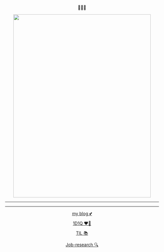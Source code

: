 <div align="center">
  

🌸🌸🌸

<img src="https://i.pinimg.com/564x/2c/06/46/2c064687a1ab8f009ba2e0c761c6d8b6.jpg" width="450" height="600"/>










----
----


[my blog 💕](https://yangu1455.tistory.com/)

[1D1Q ❤️‍🔥](https://github.com/yangu1455/Algorithm)

[TIL 📚](https://github.com/yangu1455/TIL)

[Job-research 🔍](https://github.com/yangu1455/job-research)

 

</div>
